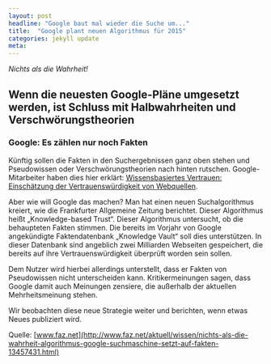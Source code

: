 ```yaml
---
layout: post
headline: "Google baut mal wieder die Suche um..."
title:  "Google plant neuen Algorithmus für 2015"
categories: jekyll update
meta:
---
```


*Nichts als die Wahrheit!*

## Wenn die neuesten Google-Pläne umgesetzt werden, ist Schluss mit Halbwahrheiten und Verschwörungstheorien

### Google: Es zählen nur noch Fakten

Künftig sollen die Fakten in den Suchergebnissen ganz oben stehen und Pseudowissen oder Verschwörungstheorien nach hinten rutschen. <!--break--> Google-Mitarbeiter haben dies hier erklärt: [Wissensbasiertes Vertrauen: Einschätzung der Vertrauenswürdigkeit von Webquellen](http://arxiv.org/abs/1502.03519v1).

Aber wie will Google das machen? Man hat einen neuen Suchalgorithmus kreiert, wie die Frankfurter Allgemeine Zeitung berichtet. Dieser Algorithmus heißt „Knowledge-based Trust“. Dieser Algorithmus untersucht, ob die behaupteten Fakten stimmen. Die bereits im Vorjahr von Google angekündigte Faktendatenbank „Knowledge Vault“ soll dies unterstützen. In dieser Datenbank sind angeblich zwei Milliarden Webseiten gespeichert, die bereits auf ihre Vertrauenswürdigkeit überprüft worden sein sollen.

Dem Nutzer wird hierbei allerdings unterstellt, dass er Fakten von Pseudowissen nicht unterscheiden kann. Kritikermeinungen sagen, dass Google damit auch Meinungen zensiere, die außerhalb der aktuellen Mehrheitsmeinung stehen.

Wir beobachten diese neue Strategie weiter und berichten, wenn etwas Neues publiziert wird.

Quelle: [www.faz.net](http://www.faz.net/aktuell/wissen/nichts-als-die-wahrheit-algorithmus-google-suchmaschine-setzt-auf-fakten-13457431.html)
